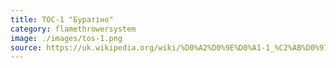 ```yaml
---
title: ТОС-1 "Буратіно"
category: flamethrowersystem
image: ./images/tos-1.png
source: https://uk.wikipedia.org/wiki/%D0%A2%D0%9E%D0%A1-1_%C2%AB%D0%91%D1%83%D1%80%D0%B0%D1%82%D1%96%D0%BD%D0%BE%C2%BB
---
```

